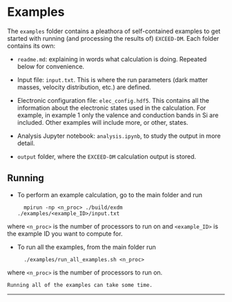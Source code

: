 # Examples

The `examples` folder contains a pleathora of self-contained examples to get started with running (and processing the results of) `EXCEED-DM`. Each folder contains its own: 

- `readme.md`: explaining in words what calculation is doing. Repeated below for convenience.

- Input file: `input.txt`. This is where the run parameters (dark matter masses, velocity distribution, etc.) are defined. 

- Electronic configuration file: `elec_config.hdf5`. This contains all the information about the electronic states used in the calculation. For example, in example 1 only the valence and conduction bands in Si are included. Other examples will include more, or other, states. 

- Analysis Jupyter notebook: `analysis.ipynb`, to study the output in more detail.

- `output` folder, where the `EXCEED-DM` calculation output is stored.

## Running

- To perform an example calculation, go to the main folder and run

        mpirun -np <n_proc> ./build/exdm ./examples/<example_ID>/input.txt

where `<n_proc>` is the number of processors to run on and `<example_ID>` is the example ID you want to compute for.

- To run all the examples, from the main folder run

        ./examples/run_all_examples.sh <n_proc>

where `<n_proc>` is the number of processors to run on. 

```{warning}
Running all of the examples can take some time.
```

---

```{include} ../../examples/1/readme.md
```
```{include} ../../examples/2/readme.md
```
```{include} ../../examples/3/readme.md
```
```{include} ../../examples/4/readme.md
```
```{include} ../../examples/5/readme.md
```
```{include} ../../examples/6/readme.md
```
```{include} ../../examples/7/readme.md
```
```{include} ../../examples/8/readme.md
```
```{include} ../../examples/9/readme.md
```
```{include} ../../examples/10/readme.md
```
```{include} ../../examples/11/readme.md
```
```{include} ../../examples/12/readme.md
```
```{include} ../../examples/13/readme.md
```
